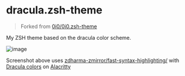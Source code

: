 # dracula.zsh-theme

> Forked from [0i0/0i0.zsh-theme](https://github.com/0i0/0i0.zsh-theme)

My ZSH theme based on the dracula color scheme.

![image](https://user-images.githubusercontent.com/8370058/144261245-78a8f652-f04d-4005-b7cb-0c32aff79c92.png)

Screenshot above uses [zdharma-zmirror/fast-syntax-highlighting/](https://github.com/zdharma-zmirror/fast-syntax-highlighting/) with [Dracula colors](https://github.com/dracula/alacritty/) on [Alacritty](https://github.com/alacritty/alacritty)
